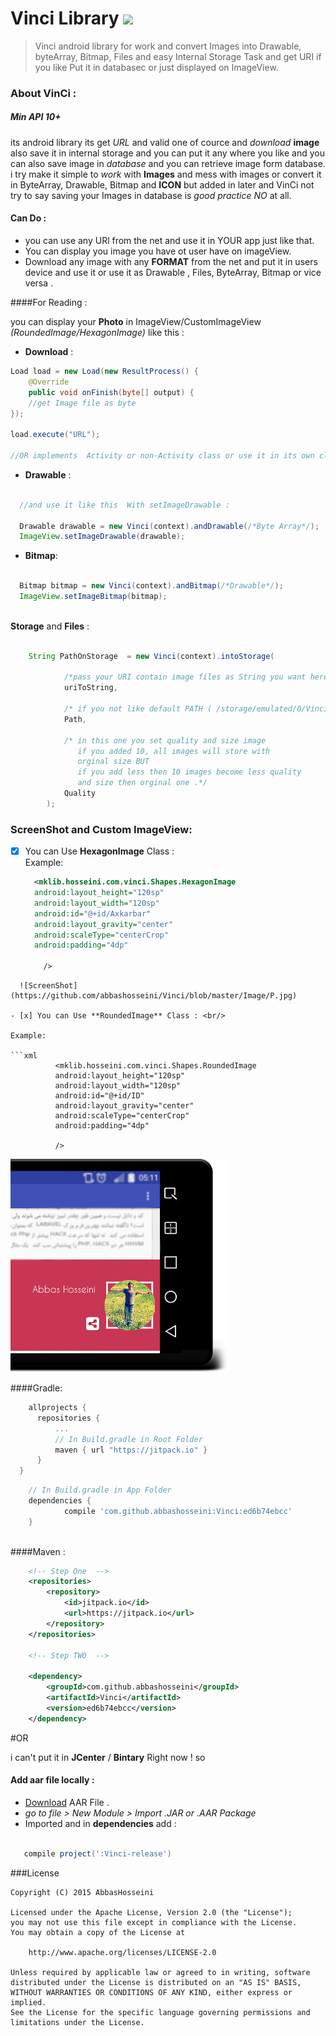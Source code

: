 # Vinci Library [![](https://jitpack.io/v/abbashosseini/Vinci.svg)](https://jitpack.io/#abbashosseini/Vinci)

>Vinci android library for work and convert Images into Drawable, byteArray, Bitmap, Files and easy Internal Storage Task and get URI if you like Put it in databasec or just displayed on ImageView.

### About VinCi :

##### Min API 10+

its android library its get _URL_ and valid one of cource and _download_ **image** also save it in internal storage and you can put it any where you like and  you can also save image in _database_ and you can retrieve image form database.
i try make it simple to _work_ with **Images** and mess with images or convert it in ByteArray, Drawable, Bitmap and **ICON** but added in later and VinCi not try to say saving your Images in database is *good practice* _NO_ at all.

#### Can Do :

* you can use any URl from the net and use it in YOUR app just like that.
* You can display you image you have ot user have on imageView.
* Download any image with any **FORMAT** from  the net and put it in users device and use it or use it as Drawable , Files, ByteArray, Bitmap or vice versa .


####For Reading :

you can display your **Photo** in ImageView/CustomImageView _(RoundedImage/HexagonImage)_ like this :

* **Download** :

```java
Load load = new Load(new ResultProcess() {
    @Override
    public void onFinish(byte[] output) {
    //get Image file as byte
});

load.execute("URL");

//OR implements  Activity or non-Activity class or use it in its own class 


```

* **Drawable** :
```java

  //and use it like this  With setImageDrawable :
  
  Drawable drawable = new Vinci(context).andDrawable(/*Byte Array*/);
  ImageView.setImageDrawable(drawable);
```

* **Bitmap**:

```java
  
  Bitmap bitmap = new Vinci(context).andBitmap(/*Drawable*/);
  ImageView.setImageBitmap(bitmap);
  
```



**Storage** and **Files** :
```java

  	String PathOnStorage  = new Vinci(context).intoStorage(
  	
  			/*pass your URI contain image files as String you want here With extension*/
  			uriToString, 
  			
  			/* if you not like default PATH ( /storage/emulated/0/Vinci/Pictures ) change it here*/
  			Path, 
  			
  			/* in this one you set quality and size image 
  			   if you added 10, all images will store with 
  			   orginal size BUT
  			   if you add less then 10 images become less quality
  			   and size then orginal one .*/
  			Quality
  		);

```


### ScreenShot and Custom ImageView:

- [x] You can Use **HexagonImage** Class : <br/>
Example:
  ```xml
    <mklib.hosseini.com.vinci.Shapes.HexagonImage
    android:layout_height="120sp"
    android:layout_width="120sp"
    android:id="@+id/Axkarbar"
    android:layout_gravity="center"
    android:scaleType="centerCrop"
    android:padding="4dp"
  
      />
```
  ![ScreenShot](https://github.com/abbashosseini/Vinci/blob/master/Image/P.jpg)

- [x] You can Use **RoundedImage** Class : <br/>

Example:
	
```xml
	      <mklib.hosseini.com.vinci.Shapes.RoundedImage
	      android:layout_height="120sp"
	      android:layout_width="120sp"
	      android:id="@+id/ID"
	      android:layout_gravity="center"
	      android:scaleType="centerCrop"
	      android:padding="4dp"
	      
	      />
```

![ScreenShot](https://github.com/abbashosseini/Vinci/blob/master/Image/L.jpg)
  
  
####Gradle:
  
  
  
  
  ```gradle
	  allprojects {
		repositories {
			...
			// In Build.gradle in Root Folder
			maven { url "https://jitpack.io" }
		}
	}
```
```gradle	
	// In Build.gradle in App Folder
	dependencies {
	        compile 'com.github.abbashosseini:Vinci:ed6b74ebcc'
	}
  
  ````
  
####Maven :

```xml
	<!-- Step One  -->
	<repositories>
		<repository>
		    <id>jitpack.io</id>
		    <url>https://jitpack.io</url>
		</repository>
	</repositories>
	
	<!-- Step TWO  -->
	
	<dependency>
	    <groupId>com.github.abbashosseini</groupId>
	    <artifactId>Vinci</artifactId>
	    <version>ed6b74ebcc</version>
	</dependency>

```

#OR

i can't put it in **JCenter** / **Bintary** Right now ! so

#### Add **aar** file locally  :

- [Download](https://github.com/abbashosseini/Vinci/blob/master/Vinci.aar?raw=true) AAR File .
- _go to file > New Module > Import .JAR or .AAR Package_
- Imported and in **dependencies** add :

 ```gradle	
 
	compile project(':Vinci-release')		

``` 

###License

	Copyright (C) 2015 AbbasHosseini
	
	Licensed under the Apache License, Version 2.0 (the "License");
	you may not use this file except in compliance with the License.
	You may obtain a copy of the License at
	
	    http://www.apache.org/licenses/LICENSE-2.0
	
	Unless required by applicable law or agreed to in writing, software
	distributed under the License is distributed on an "AS IS" BASIS,
	WITHOUT WARRANTIES OR CONDITIONS OF ANY KIND, either express or implied.
	See the License for the specific language governing permissions and
	limitations under the License.

